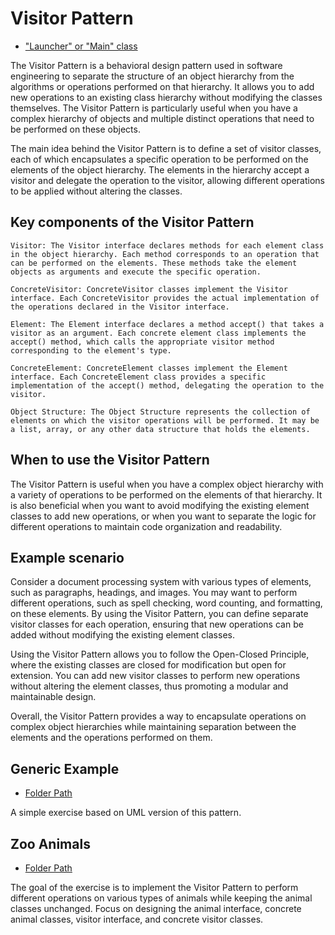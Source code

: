 # Visitor Pattern

- ["Launcher" or "Main" class](./src/main/java/it/gb/VisitorPattern.java)

The Visitor Pattern is a behavioral design pattern used in software engineering to separate the structure of an object hierarchy from the algorithms or operations performed on that hierarchy. It allows you to add new operations to an existing class hierarchy without modifying the classes themselves. The Visitor Pattern is particularly useful when you have a complex hierarchy of objects and multiple distinct operations that need to be performed on these objects.

The main idea behind the Visitor Pattern is to define a set of visitor classes, each of which encapsulates a specific operation to be performed on the elements of the object hierarchy. The elements in the hierarchy accept a visitor and delegate the operation to the visitor, allowing different operations to be applied without altering the classes.

## Key components of the Visitor Pattern

    Visitor: The Visitor interface declares methods for each element class in the object hierarchy. Each method corresponds to an operation that can be performed on the elements. These methods take the element objects as arguments and execute the specific operation.

    ConcreteVisitor: ConcreteVisitor classes implement the Visitor interface. Each ConcreteVisitor provides the actual implementation of the operations declared in the Visitor interface.

    Element: The Element interface declares a method accept() that takes a visitor as an argument. Each concrete element class implements the accept() method, which calls the appropriate visitor method corresponding to the element's type.

    ConcreteElement: ConcreteElement classes implement the Element interface. Each ConcreteElement class provides a specific implementation of the accept() method, delegating the operation to the visitor.

    Object Structure: The Object Structure represents the collection of elements on which the visitor operations will be performed. It may be a list, array, or any other data structure that holds the elements.

## When to use the Visitor Pattern

The Visitor Pattern is useful when you have a complex object hierarchy with a variety of operations to be performed on the elements of that hierarchy. It is also beneficial when you want to avoid modifying the existing element classes to add new operations, or when you want to separate the logic for different operations to maintain code organization and readability.

## Example scenario

Consider a document processing system with various types of elements, such as paragraphs, headings, and images. You may want to perform different operations, such as spell checking, word counting, and formatting, on these elements. By using the Visitor Pattern, you can define separate visitor classes for each operation, ensuring that new operations can be added without modifying the existing element classes.

Using the Visitor Pattern allows you to follow the Open-Closed Principle, where the existing classes are closed for modification but open for extension. You can add new visitor classes to perform new operations without altering the element classes, thus promoting a modular and maintainable design.

Overall, the Visitor Pattern provides a way to encapsulate operations on complex object hierarchies while maintaining separation between the elements and the operations performed on them.

## Generic Example

- [Folder Path](./src/main/java/it/gb/generic)

A simple exercise based on UML version of this pattern.

## Zoo Animals

- [Folder Path](./src/main/java/it/gb/zooAnimals/)

The goal of the exercise is to implement the Visitor Pattern to perform different operations on various types of animals while keeping the animal classes unchanged. Focus on designing the animal interface, concrete animal classes, visitor interface, and concrete visitor classes.
